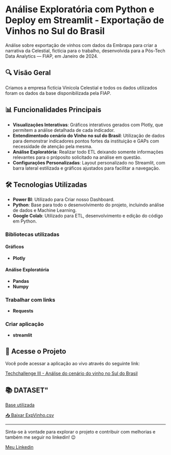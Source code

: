 # Análise Exploratória com Python e Deploy em Streamlit -  Exportação de Vinhos no Sul do Brasil

Análise sobre exportação de vinhos com dados da Embrapa para criar a narrativa da Celestial, fictícia para o trabalho, desenvolvida para a Pós-Tech Data Analytics — FIAP, em Janeiro de 2024.

## 🔍 Visão Geral

Criamos a empresa fictícia Vinícola Celestial e todos os dados utilizados foram os dados da base disponibilizada pela FIAP.

## 📊 Funcionalidades Principais

- **Visualizações Interativas**: Gráficos interativos gerados com Plotly, que permitem a análise detalhada de cada indicador.
- **Entendimentodo cenário do Vinho no sul do Brasil**: Utilização de dados para demonstrar indicadores pontos fortes da instituição e GAPs com necessidade de atenção pela mesma.
- **Análise Exploratória**: Realizar todo ETL deixando somente informações relevantes para o próposito solicitado na análise em questão.
- **Configurações Personalizadas**: Layout personalizado no Streamlit, com barra lateral estilizada e gráficos ajustados para facilitar a navegação.

## 🛠️ Tecnologias Utilizadas

- **Power BI**: Utilizado para Criar nosso Dashboard.
- **Python**: Base para todo o desenvolvimento do projeto, incluindo análise de dados e Machine Learning.
- **Google Colab**: Utilizado para ETL, desenvolvimento e edição do código em Python.
### Bibliotecas utilizadas
#### Gráficos 
- **Plotly**
#### Análise Exploratória
- **Pandas**
- **Numpy**
### Trabalhar com links 
- **Requests**
### Criar aplicação 
- **streamlit**
  

## 🚀 Acesse o Projeto

Você pode acessar a aplicação ao vivo através do seguinte link:

[Techchallenge III - Análise do cenário do vinho no Sul do Brasil](https://raw.githubusercontent.com/wesleyesantos/Techchallenge3/main/Dashboard%20-%20An%C3%A1lise%20Exporta%C3%A7%C3%B5es%20Vin%C3%ADcola%20Celestial.pdf
)

## 📚 DATASET"

[Base utilizada](https://raw.githubusercontent.com/wesleyesantos/Techchallenge3/main/ExpVinho.csv)

[📥 Baixar ExpVinho.csv](https://raw.githubusercontent.com/wesleyesantos/Techchallenge3/main/ExpVinho.csv)

---

Sinta-se à vontade para explorar o projeto e contribuir com melhorias e também me seguir no linkedin! 😉

[Meu Linkedin](https://www.linkedin.com/in/wesleyesantos/)
